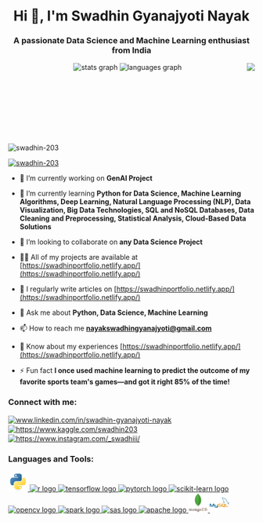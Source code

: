 <h1 align="center">Hi 👋, I'm Swadhin Gyanajyoti Nayak</h1>
<h3 align="center">A passionate Data Science and Machine Learning enthusiast from India</h3>
<img align="right" height="150" src="https://user-images.githubusercontent.com/5713670/87202985-820dcb80-c2b6-11ea-9f56-7ec461c497c3.gif"  />

<div align="center">
  <img src="https://github-readme-stats.vercel.app/api?username=swadhin-203&hide_title=false&hide_rank=false&show_icons=true&include_all_commits=true&count_private=true&disable_animations=false&theme=dracula&locale=en&hide_border=false" height="150" alt="stats graph"  />
  <img src="https://github-readme-stats.vercel.app/api/top-langs?username=swadhin-203&locale=en&hide_title=false&layout=compact&card_width=320&langs_count=5&theme=dracula&hide_border=false" height="150" alt="languages graph"  />
</div>

<br clear="both">



<p align="left"> <img src="https://komarev.com/ghpvc/?username=swadhin-203&label=Profile%20views&color=0e75b6&style=flat" alt="swadhin-203" /> </p>

<p align="left"> <a href="https://github.com/ryo-ma/github-profile-trophy"><img src="https://github-profile-trophy.vercel.app/?username=swadhin-203" alt="swadhin-203" /></a> </p>

- 🔭 I’m currently working on **GenAI Project**

- 🌱 I’m currently learning **Python for Data Science, Machine Learning Algorithms, Deep Learning, Natural Language Processing (NLP), Data Visualization, Big Data Technologies, SQL and NoSQL Databases, Data Cleaning and Preprocessing, Statistical Analysis, Cloud-Based Data Solutions**

- 👯 I’m looking to collaborate on **any Data Science Project**

- 👨‍💻 All of my projects are available at [https://swadhinportfolio.netlify.app/](https://swadhinportfolio.netlify.app/)

- 📝 I regularly write articles on [https://swadhinportfolio.netlify.app/](https://swadhinportfolio.netlify.app/)

- 💬 Ask me about **Python, Data Science, Machine Learning**

- 📫 How to reach me **nayakswadhingyanajyoti@gmail.com**

- 📄 Know about my experiences [https://swadhinportfolio.netlify.app/](https://swadhinportfolio.netlify.app/)

- ⚡ Fun fact **I once used machine learning to predict the outcome of my favorite sports team's games—and got it right 85% of the time!**

<h3 align="left">Connect with me:</h3>
<p align="left">
<a href="https://linkedin.com/in/www.linkedin.com/in/swadhin-gyanajyoti-nayak" target="blank"><img align="center" src="https://raw.githubusercontent.com/rahuldkjain/github-profile-readme-generator/master/src/images/icons/Social/linked-in-alt.svg" alt="www.linkedin.com/in/swadhin-gyanajyoti-nayak" height="30" width="40" /></a>
<a href="https://kaggle.com/https://www.kaggle.com/swadhin203" target="blank"><img align="center" src="https://raw.githubusercontent.com/rahuldkjain/github-profile-readme-generator/master/src/images/icons/Social/kaggle.svg" alt="https://www.kaggle.com/swadhin203" height="30" width="40" /></a>
<a href="https://instagram.com/https://www.instagram.com/_swadhiii/" target="blank"><img align="center" src="https://raw.githubusercontent.com/rahuldkjain/github-profile-readme-generator/master/src/images/icons/Social/instagram.svg" alt="https://www.instagram.com/_swadhiii/" height="30" width="40" /></a>
</p>

<h3 align="left">Languages and Tools:</h3>
<p align="left"> 
  <a href="https://www.python.org" target="_blank" rel="noreferrer"> 
    <img src="https://raw.githubusercontent.com/devicons/devicon/master/icons/python/python-original.svg" alt="python logo" width="40" height="40"/> 
  </a> 
  <a href="https://www.r-project.org/" target="_blank" rel="noreferrer"> 
    <img src="https://www.vectorlogo.zone/logos/r-project/r-project-icon.svg" alt="r logo" width="40" height="40"/> 
  </a> 
  <a href="https://www.tensorflow.org" target="_blank" rel="noreferrer"> 
    <img src="https://www.vectorlogo.zone/logos/tensorflow/tensorflow-icon.svg" alt="tensorflow logo" width="40" height="40"/> 
  </a> 
  <a href="https://pytorch.org/" target="_blank" rel="noreferrer"> 
    <img src="https://www.vectorlogo.zone/logos/pytorch/pytorch-icon.svg" alt="pytorch logo" width="40" height="40"/> 
  </a> 
  <a href="https://scikit-learn.org/" target="_blank" rel="noreferrer"> 
    <img src="https://upload.wikimedia.org/wikipedia/commons/0/05/Scikit_learn_logo_small.svg" alt="scikit-learn logo" width="40" height="40"/> 
  </a> 
  <a href="https://opencv.org/" target="_blank" rel="noreferrer"> 
    <img src="https://www.vectorlogo.zone/logos/opencv/opencv-icon.svg" alt="opencv logo" width="40" height="40"/> 
  </a> 
  <a href="https://spark.apache.org/" target="_blank" rel="noreferrer"> 
    <img src="https://www.vectorlogo.zone/logos/apache_spark/apache_spark-icon.svg" alt="spark logo" width="40" height="40"/> 
  </a> 

  <a href="https://www.sas.com/en_us/home.html" target="_blank" rel="noreferrer"> 
    <img src="https://www.vectorlogo.zone/logos/sas/sas-icon.svg" alt="sas logo" width="40" height="40"/> 
  </a> 
  <a href="https://www.apache.org/" target="_blank" rel="noreferrer"> 
    <img src="https://www.vectorlogo.zone/logos/apache/apache-icon.svg" alt="apache logo" width="40" height="40"/> 
  </a> 
  <a href="https://www.mongodb.com/" target="_blank" rel="noreferrer"> 
    <img src="https://raw.githubusercontent.com/devicons/devicon/master/icons/mongodb/mongodb-original-wordmark.svg" alt="mongodb logo" width="40" height="40"/> 
  </a> 
  <a href="https://www.mysql.com/" target="_blank" rel="noreferrer"> 
    <img src="https://raw.githubusercontent.com/devicons/devicon/master/icons/mysql/mysql-original-wordmark.svg" alt="mysql logo" width="40" height="40"/> 
  </a> 
</p>
